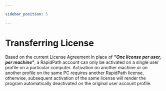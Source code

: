 ```yaml
---

sidebar_position: 5

---
```

# Transferring License

Based on the current License Agreement in place of ***"One license per user, per machine"***, a RapidPath account can only be activated on a single user profile on a particular computer. Activation on another machine or on another profile on the same PC requires another RapidPath license, otherwise, subsequent activation of the same license will render the program automatically deactivated on the original user account profile.
